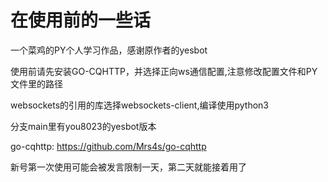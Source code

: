 # 在使用前的一些话
一个菜鸡的PY个人学习作品，感谢原作者的yesbot

使用前请先安装GO-CQHTTP，并选择正向ws通信配置,注意修改配置文件和PY文件里的路径

websockets的引用的库选择websockets-client,编译使用python3

分支main里有you8023的yesbot版本

go-cqhttp:  https://github.com/Mrs4s/go-cqhttp

新号第一次使用可能会被发言限制一天，第二天就能接着用了

